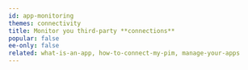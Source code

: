 ```yaml
---
id: app-monitoring
themes: connectivity
title: Monitor you third-party **connections**
popular: false
ee-only: false
related: what-is-an-app, how-to-connect-my-pim, manage-your-apps
---
```




